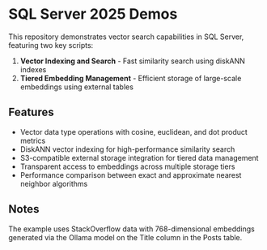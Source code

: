# SQL Server 2025 Demos

This repository demonstrates vector search capabilities in SQL Server, featuring two key scripts:

1. **Vector Indexing and Search** - Fast similarity search using diskANN indexes
2. **Tiered Embedding Management** - Efficient storage of large-scale embeddings using external tables

## Features

- Vector data type operations with cosine, euclidean, and dot product metrics
- DiskANN vector indexing for high-performance similarity search
- S3-compatible external storage integration for tiered data management
- Transparent access to embeddings across multiple storage tiers
- Performance comparison between exact and approximate nearest neighbor algorithms

## Notes

The example uses StackOverflow data with 768-dimensional embeddings generated via the Ollama model on the Title column in the Posts table.
